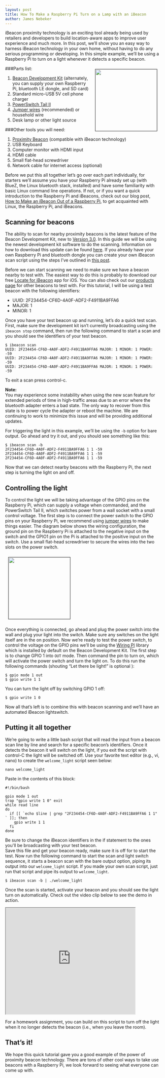 ```yaml
---
layout: post
title: How To Make a Raspberry Pi Turn on a Lamp with an iBeacon
author: James Nebeker
---
```


iBeacon proximity technology is an exciting tool already being used by retailers and developers to build location-aware apps to improve user experience and much more.  In this post, we’ll show you an easy way to harness iBeacon technology in your own home, without having to do any serious programming or developing.  In this simple example, we’ll be using a Raspberry Pi to turn on a light whenever it detects a specific beacon.

<img style="margin:10px; height: 200px; border: thin solid #333;float:right;" src='/img/pibeacon.jpg'>


###Parts list:

1. [Beacon Development Kit](http://developer.radiusnetworks.com/ibeacon/ibeacon-development-kit.html) (alternately, you can supply your own Raspberry Pi, bluetooth LE dongle, and SD card)
2. Standard micro-USB 5V cell phone charger
3. [PowerSwitch Tail II](http://www.amazon.com/POWERSWITCHTAIL-COM-PowerSwitch-Tail-II/dp/B00B888VHM/ref=sr_sp-atf_title_1_1?ie=UTF8&qid=1398462203&sr=8-1&keywords=powerswitch+tail)
4. [Jumper wires](http://www.robotmesh.com/jumper-wires-7-8-f-m-10-pack) (recommended) or household wire
5. Desk lamp or other light source

###Other tools you will need:

1. [Proximity Beacon](http://www.radiusnetworks.com/ibeacon/buy-beacons.html) (compatible with iBeacon technology)
2. USB Keyboard
3. Computer monitor with HDMI input
4. HDMI cable
5. Small flat-head screwdriver
6. Network cable for internet access (optional)

Before we put this all together let’s go over each part individually, for starters we’ll assume you have your Raspberry Pi already set up (with BlueZ, the Linux bluetooth stack, installed) and have some familiarity with basic Linux command line operations.  If not, or if you want a quick introduction to the Raspberry Pi and iBeacons, check out our blog post, [How to Make an iBeacon Out of a Raspberry Pi](http://developer.radiusnetworks.com/2013/10/09/how-to-make-an-ibeacon-out-of-a-raspberry-pi.html), to get acquainted with Linux,  the Raspberry Pi, and iBeacons.  

## Scanning for beacons

The ability to scan for nearby proximity beacons is the latest feature of the Beacon Development Kit, new to [Version 3.0](http://developer.radiusnetworks.com/2014/04/27/ibeacon-development-kit-version-3.html).  In this guide we will be using the newest development kit software to do the scanning.  Information on how to download this update can be found [here](http://developer.radiusnetworks.com/ibeacon/beacon-dev-kit-update.html).  If you already have your own Raspberry Pi and bluetooth dongle you can create your own iBeacon scan script using the steps I’ve outlined in [this post](http://stackoverflow.com/a/21790504/1461050).  

Before we can start scanning we need to make sure we have a beacon nearby to test with.  The easiest way to do this is probably to download our free [Locate for iBeacon](https://itunes.apple.com/us/app/locate-for-ibeacon/id738709014?mt=8) app for iOS.  You can also check out our [products page](http://www.radiusnetworks.com/ibeacon/buy-beacons.html) for other beacons to test with.  For this tutorial, I will be using a test beacon with the following identifiers:

* UUID: 2F234454-CF6D-4A0F-ADF2-F4911BA9FFA6 
* MAJOR: 1 
* MINOR: 1

Once you have your test beacon up and running, let’s do a quick test scan.  First, make sure the development kit isn’t currently broadcasting using the `ibeacon stop` command, then run the following command to start a scan and you should see the identifiers of your test beacon.

```
$ ibeacon scan
UUID: 2F234454-CF6D-4A0F-ADF2-F4911BA9FFA6 MAJOR: 1 MINOR: 1 POWER: -59
UUID: 2F234454-CF6D-4A0F-ADF2-F4911BA9FFA6 MAJOR: 1 MINOR: 1 POWER: -59
UUID: 2F234454-CF6D-4A0F-ADF2-F4911BA9FFA6 MAJOR: 1 MINOR: 1 POWER: -59
```

To exit a scan press control-c. 

<div style="font-weight: bold;">Note:</div> You may experience some instability when using the new scan feature for extended periods of time in high-traffic areas due to an error where the bluetooth adapter enters a bad state.  The only way to recover from this state is to power cycle the adapter or reboot the machine.  We are continuing to work to minimize this issue and will be providing additional updates.    

For triggering the light in this example, we’ll be using the `-b` option for bare output.  Go ahead and try it out, and you should see something like this:

```
$ ibeacon scan -b
2F234454-CF6D-4A0F-ADF2-F4911BA9FFA6 1 1 -59
2F234454-CF6D-4A0F-ADF2-F4911BA9FFA6 1 1 -59
2F234454-CF6D-4A0F-ADF2-F4911BA9FFA6 1 1 -59
```

Now that we can detect nearby beacons with the Raspberry Pi, the next step is turning the light on and off.

## Controlling the light

To control the light we will be taking advantage of the GPIO pins on the Raspberry Pi, which can supply a voltage when commanded, and the PowerSwitch Tail II, which switches power from a wall socket with a small control voltage.  The first step is to connect the power switch to the GPIO pins on your Raspberry Pi, we recommend using [jumper wires](http://www.robotmesh.com/jumper-wires-7-8-f-m-10-pack) to make things easier.  The diagram below shows the wiring configuration, the ground pin on the Raspberry Pi is attached to the negative input on the switch and the GPIO1 pin on the Pi is attached to the positive input on the switch.  Use a small flat-head screwdriver to secure the wires into the two slots on the power switch.

<img style="margin:10px; height: 200px; border: thin solid #333;float:middle;" src='http://i.imgur.com/3bHlrVG.png'>

Once everything is connected, go ahead and plug the power switch into the wall and plug your light into the switch.  Make sure any switches on the light itself are in the on position.  Now we’re ready to test the power switch, to control the voltage on the GPIO pins we’ll be using the [Wiring PI](https://projects.drogon.net/raspberry-pi/wiringpi/) library which is installed by default on the Beacon Development Kit.  The first step is to change GPIO 1 into `OUT` mode.  Then command the pin to turn on, which will activate the power switch and turn the light on.  To do this run the following commands (shouting “Let there be light!” is optional ):

```
$ gpio mode 1 out
$ gpio write 1 1 
```

You can turn the light off by switching GPIO 1 off:

```
$ gpio write 1 0
```

Now all that’s left is to combine this with beacon scanning and we’ll have an automated iBeacon lightswitch.  
 
## Putting it all together

We’re going to write a little bash script that will read the input from a beacon scan line by line and search for a specific beacon’s identifiers.  Once it detects the beacon it will switch on the light, if you exit the script with control-C the light will be switched off.  Use your favorite text editor (e.g., vi, nano) to create the `welcome_light` script seen below:

```
nano welcome_light
```

Paste in the contents of this block:

```
#!/bin/bash

gpio mode 1 out
trap "gpio write 1 0" exit
while read line
do
  if [[ `echo $line | grep "2F234454-CF6D-4A0F-ADF2-F4911BA9FFA6 1 1" ` ]]; then
    gpio write 1 1
  fi
done
```

Be sure to change the iBeacon identifiers in the if statement to the ones you'll be broadcasting with your test beacon.  
Save this file and get your beacon ready, make sure it is off for to start the test.  Now run the following command to start the scan and light switch sequence, it starts a beacon scan with the bare output option, piping its output into our `welcome_light` script.  If you made your own scan script, just run that script and pipe its output to `welcome_light`.

```
$ ibeacon scan -b | ./welcome_light
```

Once the scan is started, activate your beacon and you should see the light turn on automatically.  Check out the video clip below to see the demo in action.

<iframe width="420" height="345"
src="https://www.youtube.com/watch?v=hJ3OjPlCtsc">
</iframe>

For a homework assignment, you can build on this script to turn off the light when it no longer detects the beacon (i.e., when you leave the room).  	

## That’s it!

We hope this quick tutorial gave you a good example of the power of proximity beacon technology.  There are tons of other cool ways to take use beacons with a Raspberry Pi, we look forward to seeing what everyone can come up with.  

